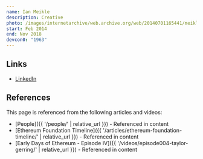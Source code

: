 ```yaml
---
name: Ian Meikle
description: Creative
photo: /images/internetarchive/web.archive.org/web/20140701165441/meikle-ian.jpg
start: Feb 2014
end: Nov 2018
devcon0: "1963"
---
```


## Links
- [LinkedIn](https://www.linkedin.com/in/ian-meikle-9455a891/)

## References

This page is referenced from the following articles and videos:

- [People]({{ '/people/' | relative_url }}) - Referenced in content
- [Ethereum Foundation Timeline]({{ '/articles/ethereum-foundation-timeline/' | relative_url }}) - Referenced in content
- [Early Days of Ethereum - Episode IV]({{ '/videos/episode004-taylor-gerring/' | relative_url }}) - Referenced in content
